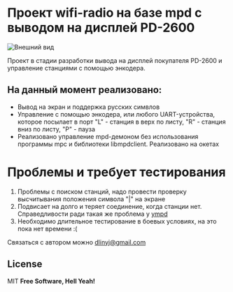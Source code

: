 # Проект wifi-radio на базе mpd с выводом на дисплей PD-2600 #

![Внешний вид](https://github.com/dlinyj/wifi-radio/tree/master/images/0001.jpg)

Проект в стадии разработки вывода на дисплей покупателя PD-2600 и управление станциями с помощью энкодера.

## На данный момент реализовано:

  - Вывод на экран и поддержка русских симвлов
  - Управление с помощью энкодера, или любого UART-устройства, которое посылает в порт "L" - станция в верх по листу, "R" - станция вниз по листу, "P" - пауза
  - Реализовано управление mpd-демоном без использования программы mpc и библиотеки libmpdclient. Реализовано на окетах

# Проблемы и требует тестирования

1. Проблемы с поиском станций, надо провести проверку высчитывания положения символа "|" на экране
2. Подвисает на долго и теряет соединение, когда станции нет. Справедливости ради такая же проблема у [ympd](https://www.ympd.org/)
3. Необходимо длительное тестирование в боевых условиях, на это пока нет времени :(

Связаться с автором можно <dlinyj@gmail.com>
 
License
----
MIT
**Free Software, Hell Yeah!**

